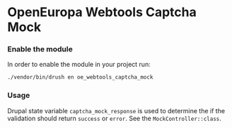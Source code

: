 # OpenEuropa Webtools Captcha Mock

### Enable the module

In order to enable the module in your project run:

```bash
./vendor/bin/drush en oe_webtools_captcha_mock
```

### Usage

Drupal state variable `captcha_mock_response` is used to determine the
if the validation should return `success` or `error`. See the `MockController::class`.
